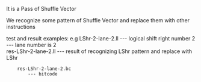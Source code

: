 It is a Pass of Shuffle Vector

We recognize some pattern of Shuffle Vector and replace them with other instructions

test and result examples:
e.g 
	<test>
		LShr-2-lane-2.ll 
			--- logical shift right number  2
			--- lane number is 2
	<result>	
		res-LShr-2-lane-2.ll
			--- result of recognizing LShr pattern and replace with LShr
		
		res-LShr-2-lane-2.bc
			--- bitcode


			